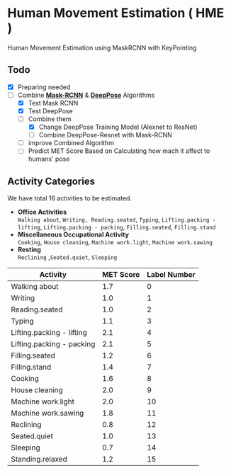 # Human Movement Estimation ( HME )
Human Movement Estimation using MaskRCNN with KeyPointing


## Todo
- [X] Preparing needed
- [ ] Combine **[Mask-RCNN](https://github.com/matterport/Mask_RCNN)** & **[DeepPose](https://github.com/ys7yoo/deeppose)** Algorithms
  - [X] Test Mask RCNN   
  - [X] Test DeepPose      
  - [ ] Combine them
    - [X] Change DeepPose Training Model (Alexnet to ResNet) 
    - [ ] Combine DeepPose-Resnet with Mask-RCNN
  - [ ] improve Combined Algorithm
  - [ ] Predict MET Score Based on Calculating how mach it affect to humans' pose

## Activity Categories
We have total 16 activities to be estimated.

* **Office Activities<br/>**
  `Walking about`, `Writing, Reading.seated`, `Typing`, `Lifting.packing - lifting`, `Lifting.packing - packing`, `Filling.seated`, `Filling.stand`<br />
* **Miscellaneous Occupational Activity<br />**
`Cooking`, `House cleaning`, `Machine work.light`, `Machine work.sawing`<br />
* **Resting<br />**
`Reclining` ,`Seated.quiet`, `Sleeping`<br />

Activity | MET Score | Label Number
---------|-----------|-------------
Walking about | 1.7 | 0
Writing | 1.0 | 1
Reading.seated | 1.0 | 2
Typing | 1.1 | 3
Lifting.packing - lifting | 2.1 | 4
Lifting.packing - packing | 2.1 | 5
Filling.seated | 1.2 | 6
Filling.stand | 1.4 | 7
Cooking | 1.6 | 8
House cleaning | 2.0 | 9
Machine work.light | 2.0 | 10
Machine work.sawing | 1.8 | 11
Reclining | 0.8 | 12
Seated.quiet | 1.0 | 13
Sleeping | 0.7 | 14
Standing.relaxed | 1.2 | 15
